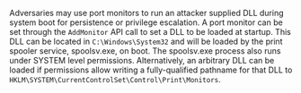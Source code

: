 Adversaries may use port monitors to run an attacker supplied DLL during system boot for persistence or privilege escalation. A port monitor can be set through the `AddMonitor` API call to set a DLL to be loaded at startup. This DLL can be located in `C:\Windows\System32` and will be loaded by the print spooler service, spoolsv.exe, on boot. The spoolsv.exe process also runs under SYSTEM level permissions. Alternatively, an arbitrary DLL can be loaded if permissions allow writing a fully-qualified pathname for that DLL to `HKLM\SYSTEM\CurrentControlSet\Control\Print\Monitors`.